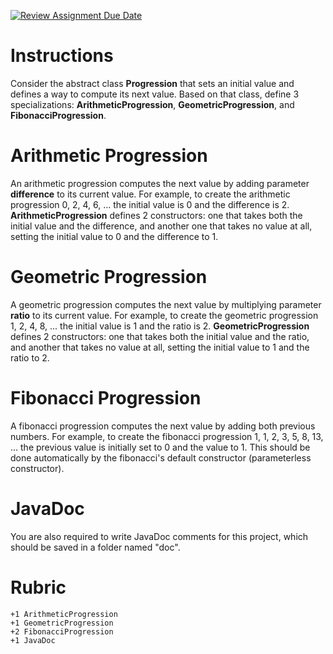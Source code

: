 [![Review Assignment Due Date](https://classroom.github.com/assets/deadline-readme-button-24ddc0f5d75046c5622901739e7c5dd533143b0c8e959d652212380cedb1ea36.svg)](https://classroom.github.com/a/8Iyxqdys)
# Instructions

Consider the abstract class **Progression** that sets an initial value and defines a way to compute its next value. Based on that class, define 3 specializations: **ArithmeticProgression**, **GeometricProgression**, and **FibonacciProgression**. 

# Arithmetic Progression

An arithmetic progression computes the next value by adding parameter **difference** to its current value. For example, to create the arithmetic progression 0, 2, 4, 6, ... the initial value is 0 and the difference is 2. **ArithmeticProgression** defines 2 constructors: one that takes both the initial value and the difference, and another one that takes no value at all, setting the initial value to 0 and the difference to 1. 

# Geometric Progression

A geometric progression computes the next value by multiplying parameter **ratio** to its current value. For example, to create the geometric progression 1, 2, 4, 8, ... the initial value is 1 and the ratio is 2. **GeometricProgression** defines 2 constructors: one that takes both the initial value and the ratio, and another that takes no value at all, setting the initial value to 1 and the ratio to 2. 

# Fibonacci Progression

A fibonacci progression computes the next value by adding both previous numbers. For example, to create the fibonacci progression 1, 1, 2, 3, 5, 8, 13, ... the previous value is initially set to 0 and the value to 1. This should be done automatically by the fibonacci's default constructor (parameterless constructor).

# JavaDoc

You are also required to write JavaDoc comments for this project, which should be saved in a folder named "doc". 

# Rubric 

```
+1 ArithmeticProgression
+1 GeometricProgression
+2 FibonacciProgression
+1 JavaDoc
```